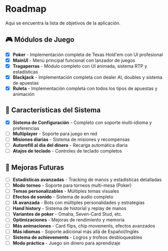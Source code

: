 # Roadmap

Aqui se encuentra la lista de objetivos de la aplicación.

## 🎮 Módulos de Juego

* [x] **Poker** - Implementación completa de Texas Hold'em con UI profesional
* [x] **MainUI** - Menú principal funcional con lanzador de juegos
* [x] **Tragaperras** - Módulo completo con UI animada, sistema RTP y estadísticas
* [x] **Blackjack** - Implementación completa con dealer AI, doubles y sistema de apuestas
* [x] **Ruleta** - Implementación completa con todos los tipos de apuestas y animación

## 🎯 Características del Sistema

* [x] **Sistema de Configuración** - Completo con soporte multi-idioma y preferencias
* [ ] **Multiplayer** - Soporte para juego en red
* [ ] **Misiones diarias** - Sistema de misiones y recompensas
* [ ] **Autorefill al dia del dinero** - Recarga automática diaria
* [ ] **Atajos de teclado** - Controles de teclado completos

## 🚀 Mejoras Futuras

* [ ] **Estadísticas avanzadas** - Tracking de manos y estadísticas detalladas
* [ ] **Modo torneo** - Soporte para torneos multi-mesa (Poker)
* [ ] **Temas personalizables** - Múltiples temas visuales
* [ ] **Efectos de sonido** - Sistema de audio completo
* [ ] **IA avanzada** - Bots con múltiples personalidades y estrategias
* [ ] **Hand history** - Sistema de historial y replay de manos
* [ ] **Variantes de poker** - Omaha, Seven-Card Stud, etc.
* [ ] **Optimizaciones** - Mejoras de rendimiento y memoria
* [ ] **Más animaciones** - Card flips, chip movements, efectos avanzados
* [ ] **Más idiomas** - Soporte adicional más allá de Español/Inglés
* [ ] **Sistema de achievements** - Logros y trofeos desbloqueables
* [ ] **Modo práctica** - Juego sin dinero para aprendizaje
